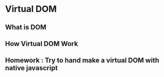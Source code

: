 # Virtual DOM

## What is DOM

## How Virtual DOM Work

## Homework : Try to hand make a virtual DOM with native javascript